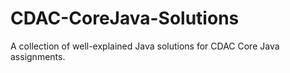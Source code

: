 # CDAC-CoreJava-Solutions
A collection of well-explained Java solutions for CDAC Core Java assignments.
